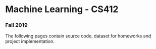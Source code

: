 # Machine Learning - CS412
### Fall 2019

The following pages contain source code, dataset for homeworks and project implementation.


